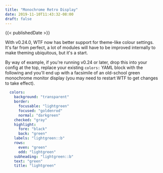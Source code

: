 ```yaml
---
title: "Monochrome Retro Display"
date: 2019-11-10T11:43:32-08:00
draft: false
---
```


{{< publishedDate >}}

With v0.24.0, WTF now has better support for theme-like colour settings. It's far from perfect, a lot of modules will have to be improved internally to make theming ubiquitous, but it's a start.

By way of example, if you're running v0.24 or later, drop this into your config at the top, replace your existing `colors:` YAML block with the following and you'll end up with a facsimile of an old-school green monochrome monitor display (you may need to restart WTF to get changes to take effect).

```yaml
  colors:
    background: "transparent"
    border:
      focusable: "lightgreen"
      focused: "goldenrod"
      normal: "darkgreen"
    checked: "gray"
    highlight:
      fore: "black"
      back: "green"
    labels: "lightgreen::b"
    rows:
      even: "green"
      odd: "lightgreen"
    subheading: "lightgreen::b"
    text: "green"
    title: "lightgreen"
```